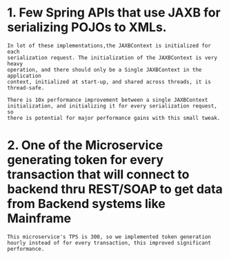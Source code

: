 # 1. Few Spring APIs that use JAXB for serializing POJOs to XMLs.
    In lot of these implementations,the JAXBContext is initialized for each 
    serialization request. The initialization of the JAXBContext is very heavy 
    operation, and there should only be a Single JAXBContext in the application 
    context, initialized at start-up, and shared across threads, it is thread-safe.

    There is 10x performance improvement between a single JAXBContext 
    initialization, and initializing it for every serialization request, so 
    there is potential for major performance gains with this small tweak. 

# 2. One of the Microservice generating token for every transaction that will connect to backend thru REST/SOAP to get data from Backend systems like Mainframe
    This microservice's TPS is 300, so we implemented token generation 
    hourly instead of for every transaction, this improved significant performance.
